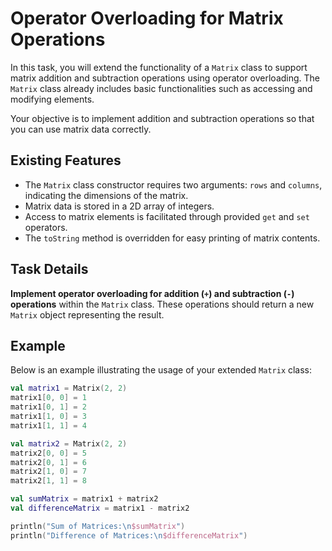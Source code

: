 # Operator Overloading for Matrix Operations

In this task, you will extend the functionality of a `Matrix` class to support matrix addition and subtraction operations using operator overloading. The `Matrix` class already includes basic functionalities such as accessing and modifying elements. 

Your objective is to implement addition and subtraction operations so that you can use matrix data correctly.

## Existing Features

- The `Matrix` class constructor requires two arguments: `rows` and `columns`, indicating the dimensions of the matrix.
- Matrix data is stored in a 2D array of integers.
- Access to matrix elements is facilitated through provided `get` and `set` operators.
- The `toString` method is overridden for easy printing of matrix contents.

## Task Details

**Implement operator overloading for addition (`+`) and subtraction (`-`) operations** within the `Matrix` class. These operations should return a new `Matrix` object representing the result.

## Example
Below is an example illustrating the usage of your extended `Matrix` class:

```kotlin
val matrix1 = Matrix(2, 2)
matrix1[0, 0] = 1
matrix1[0, 1] = 2
matrix1[1, 0] = 3
matrix1[1, 1] = 4

val matrix2 = Matrix(2, 2)
matrix2[0, 0] = 5
matrix2[0, 1] = 6
matrix2[1, 0] = 7
matrix2[1, 1] = 8

val sumMatrix = matrix1 + matrix2
val differenceMatrix = matrix1 - matrix2

println("Sum of Matrices:\n$sumMatrix")
println("Difference of Matrices:\n$differenceMatrix")
```
